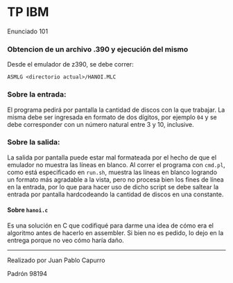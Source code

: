 # TP IBM
Enunciado 101

### Obtencion de un archivo .390 y ejecución del mismo
Desde el emulador de z390, se debe correr:

```
ASMLG <directorio actual>/HANOI.MLC
```

### Sobre la entrada:
El programa pedirá por pantalla la cantidad de discos con la que trabajar.
La misma debe ser ingresada en formato de dos dígitos, por ejemplo `04` y se debe
corresponder con un número natural entre 3 y 10, inclusive.

### Sobre la salida:
La salida por pantalla puede estar mal formateada por el hecho de que el emulador no muestra las líneas en blanco.
Al correr el programa con `cmd.pl`, como está especificado en `run.sh`, muestra las líneas en blanco logrando un formato más agradable a la vista, pero no procesa bien los fines de línea en la entrada, por lo que para hacer uso de dicho script se debe saltear la entrada por pantalla hardcodeando la cantidad de discos en una constante.

#### Sobre `hanoi.c`
Es una solución en C que codifiqué para darme una idea de cómo era el algoritmo antes de hacerlo en assembler.
Si bien no es pedido, lo dejo en la entrega porque no veo cómo haría daño.

---
Realizado por Juan Pablo Capurro

Padrón 98194
